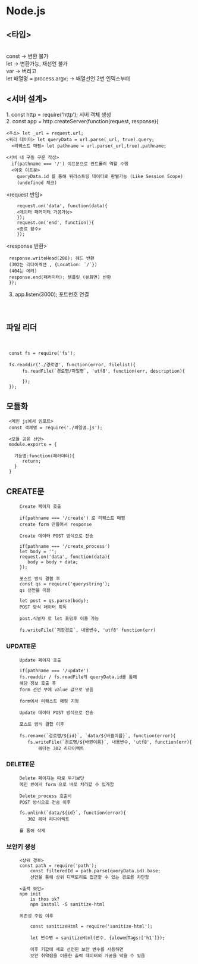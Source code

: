 # Node.js

<h2><타입></h2><br>
    const -> 변환 불가<br>
    let -> 변환가능, 재선언 불가<br>
    var -> 버리고<br>
    let 배열명 = process.argv; -> 배열선언 2번 인덱스부터<br>

<h2><서버 설계></h2>
1. const http = require('http'); 서버 객체 생성<br>
2. const app = http.createServer(function(request, response){<br>

  
    <주소> let _url = request.url;
    <쿼리 데이터> let queryData = url.parse(_url, true).query;
      <리퀘스트 매핑> let pathname = url.parse(_url,true).pathname;
   
    <서버 내 구동 구문 작성>
      if(pathname === '/') 이프문으로 컨트롤러 역할 수행
      <이중 이프문>
        queryData.id 를 통해 쿼리스트링 데이터로 판별가능 (Like Session Scope)
        (undefined 체크)
   
   <request 반입><br>
        
        request.on('data', function(data){
        <데이터 패러미터 가공가능>
        });
        request.on('end', function(){
        <종료 함수>
        });
   
   
   <response 반환><br>
     
     response.writeHead(200); 헤드 반환
     (302는 리다이렉션 , {Location: `/`})
     (404는 에러)
     response.end(패러미터); 템플릿 (뷰화면) 반환
     });

     

3. app.listen(3000); 포트번호 연결<br><br><br>

          

<h2>파일 리더</h2><br>
     
     const fs = require('fs');
     
     fs.readdir('./경로명', function(error, filelist){
          fs.readFile(`경로명/파일명`, 'utf8', function(err, description){
        
          });
     });
     
<h2>모듈화</h2>
     
     <메인 js에서 임포트>
     const 객체명 = require('./파일명.js');
       
     <모듈 공유 선언>
     module.exports = {
     
       기능명:function(패러미터){
          return;
       }
     }
     
         
         
<h2>CREATE문</h2>
         
         
         Create 페이지 호출
         
         if(pathname === '/create') 로 리퀘스트 매핑
         create form 만들어서 response
         
         Create 데이터 POST 방식으로 전송
         
         if(pathname === '/create_process')
         let body = '';
         request.on('data', function(data){
            body = body + data;
         }); 
         
         포스트 방식 결합 후
         const qs = require('querystring'); 
         qs 선언을 이용
         
         let post = qs.parse(body);
         POST 방식 데이터 획득
         
         post.식별자 로 let 포밍후 이용 가능
         
         fs.writeFile(`저장경로`, 내용변수, 'utf8' function(err)
         
         
<h3>UPDATE문</h3>
         
         Update 페이지 호출
         
         if(pathname === '/update')
         fs.readdir / fs.readFile의 queryData.id를 통해
         해당 정보 호출 후
         form 선언 부에 value 값으로 넣음
         
         form에서 리퀘스트 매핑 지정
         
         Update 데이터 POST 방식으로 전송
         
         포스트 방식 결합 이후
         
         fs.rename(`경로명/${id}`, `data/${바뀔이름}`, function(error){
            fs.writeFile(`경로명/${바뀐이름}`, 내용변수, 'utf8', function(err){
                헤더는 302 리다이렉트
         
<h3>DELETE문</h3>
         

         Delete 페이지는 따로 두기보단
         메인 뷰에서 form 으로 바로 처리할 수 있게함
         
         Delete_process 호출시
         POST 방식으로 전송 이후
         
         fs.unlink(`data/${id}`, function(error){
            302 헤더 리다이렉트
         
         를 통해 삭제
         
         
<h3>보안키 생성</h3>
         
         <상위 경로>
         const path = require('path');
             const filteredId = path.parse(queryData.id).base;
             선언을 통해 상위 디렉토리로 접근할 수 있는 경로를 차단함
             
         <출력 보안>
         npm init
             is thos ok?
             npm install -S sanitize-html
             
         의존성 주입 이후
             
             const sanitizeHtml = require('sanitize-html');
             
             let 변수명 = sanitizeHtml(변수, {alowedTags:['h1']});
             
             이후 키값에 새로 선언된 보안 변수를 사용하면
             보안 취약점을 이용한 출력 데이터의 가공을 막을 수 있음
             
             
             
             
         
         
